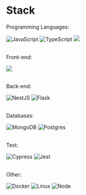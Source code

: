 # **Stack**
<div>
  <p>Programming Languages:</p>
  <img src="https://img.shields.io/badge/JavaScript-323330?style=for-the-badge&logo=javascript&logoColor=F7DF1E" alt="JavaScript">
  <img src="https://img.shields.io/badge/TypeScript-007ACC?style=for-the-badge&logo=typescript&logoColor=white" alt="TypeScript">
  <img src="https://img.shields.io/badge/Python-3776AB?style=for-the-badge&logo=python&logoColor=white">
</div>
<br />
<div>
  <p>Front-end:</p>
 <img src="https://img.shields.io/badge/Angular-DD0031?style=for-the-badge&logo=angular&logoColor=white"/>
</div>
<br />
<div>
  <p>Back-end:</p>
  <img src="https://img.shields.io/badge/nestjs-%23E0234E.svg?style=for-the-badge&logo=nestjs&logoColor=white" alt="NestJS">
  <img src="https://img.shields.io/badge/Flask-000000?style=for-the-badge&logo=flask&logoColor=white" alt="Flask">

</div>
<br />
<div>
  <p>Databases:</p>
  <img src="https://img.shields.io/badge/MongoDB-4EA94B?style=for-the-badge&logo=mongodb&logoColor=white" alt="MongoDB">
  <img src="https://img.shields.io/badge/PostgreSQL-316192?style=for-the-badge&logo=postgresql&logoColor=white" alt="Postgres">
<div/>
<br />
<div>
  <p>Test:</p>
   <img src="https://img.shields.io/badge/-cypress-%23E5E5E5?style=for-the-badge&logo=cypress&logoColor=058a5e" alt="Cypress"> 
  <img src="https://img.shields.io/badge/Jest-323330?style=for-the-badge&logo=Jest&logoColor=white" alt="Jest">
</div>
<br />
<div>
  <p>Other:</p>
  <img src="https://img.shields.io/badge/docker-%230db7ed.svg?style=for-the-badge&logo=docker&logoColor=white" alt="Docker">
  <img src="https://img.shields.io/badge/Linux-FCC624?style=for-the-badge&logo=linux&logoColor=black" alt="Linux">
    <img src="https://img.shields.io/badge/Node.js-43853D?style=for-the-badge&logo=node.js&logoColor=white" alt="Node">
</div>
  
 

  
  
